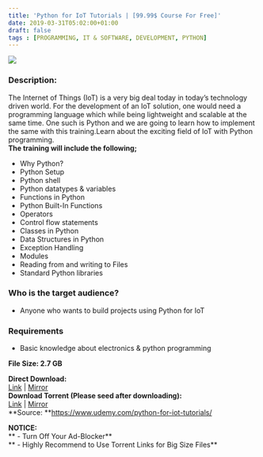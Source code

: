 ```yaml
---
title: 'Python for IoT Tutorials | [99.99$ Course For Free]'
date: 2019-03-31T05:02:00+01:00
draft: false
tags : [PROGRAMMING, IT & SOFTWARE, DEVELOPMENT, PYTHON]
---
```


[![](https://2.bp.blogspot.com/-N8lo4KmHkoI/XKA63gduRPI/AAAAAAAABNw/yulI2e-jJngukehXG-ClqRUXaE0gYnS0gCLcBGAs/s640/IoT1-Python-Basics-for-IoT.jpg)](https://2.bp.blogspot.com/-N8lo4KmHkoI/XKA63gduRPI/AAAAAAAABNw/yulI2e-jJngukehXG-ClqRUXaE0gYnS0gCLcBGAs/s1600/IoT1-Python-Basics-for-IoT.jpg)

  

### Description:

The Internet of Things (IoT) is a very big deal today in today’s technology driven world. For the development of an IoT solution, one would need a programming language which while being lightweight and scalable at the same time. One such is Python and we are going to learn how to implement the same with this training.Learn about the exciting field of IoT with Python programming.  
**The training will include the following;**  

*   Why Python?
*   Python Setup
*   Python shell
*   Python datatypes & variables
*   Functions in Python
*   Python Built-In Functions
*   Operators
*   Control flow statements
*   Classes in Python
*   Data Structures in Python
*   Exception Handling
*   Modules
*   Reading from and writing to Files
*   Standard Python libraries

### Who is the target audience?

*   Anyone who wants to build projects using Python for IoT

### Requirements

*   Basic knowledge about electronics & python programming

**File Size: 2.7 GB**

**Direct Download:**  
[Link](https://oko.sh/PythonforIoTlink1) | [Mirror](https://oko.sh/PythonforIoTlink2)  
**Download Torrent (Please seed after downloading):**  
[Link](https://oko.sh/PythonforIoTtorrent1) | [Mirror](https://oko.sh/PythonforIoTtorrent2)  
**Source: **https://www.udemy.com/python-for-iot-tutorials/  

**NOTICE:**  
** - Turn Off Your Ad-Blocker**  
** - Highly Recommend to Use Torrent Links for Big Size Files**